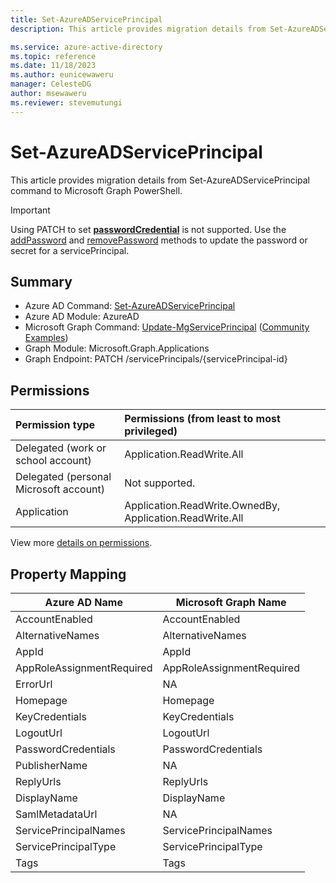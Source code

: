 ```yaml
---
title: Set-AzureADServicePrincipal
description: This article provides migration details from Set-AzureADServicePrincipal command to Microsoft Graph PowerShell.

ms.service: azure-active-directory
ms.topic: reference
ms.date: 11/18/2023
ms.author: eunicewaweru
manager: CelesteDG
author: msewaweru
ms.reviewer: stevemutungi
---
```


# Set-AzureADServicePrincipal

This article provides migration details from Set-AzureADServicePrincipal command to Microsoft Graph PowerShell.

> [!IMPORTANT]
> Using PATCH to set [**passwordCredential**](/graph/api/resources/passwordcredential) is not supported. Use the [addPassword](/graph/api/serviceprincipal-addpassword) and [removePassword](/graph/api/serviceprincipal-removepassword) methods to update the password or secret for a servicePrincipal.

## Summary

+ Azure AD Command: [Set-AzureADServicePrincipal](/powershell/module/azuread/set-azureadserviceprincipal)
+ Azure AD Module: AzureAD
+ Microsoft Graph Command: [Update-MgServicePrincipal](/powershell/module/microsoft.graph.applications/update-mgserviceprincipal) ([Community Examples](https://github.com/orgs/msgraph/discussions?discussions_q=Update-MgServicePrincipal))
+ Graph Module: Microsoft.Graph.Applications
+ Graph Endpoint:  PATCH /servicePrincipals/{servicePrincipal-id}

## Permissions

|Permission type      | Permissions (from least to most privileged)              |
|:--------------------|:---------------------------------------------------------|
|Delegated (work or school account) | Application.ReadWrite.All    |
|Delegated (personal Microsoft account) | Not supported.    |
|Application | Application.ReadWrite.OwnedBy, Application.ReadWrite.All |

View more [details on permissions](/graph/api/serviceprincipal-update#permissions).

## Property Mapping

|Azure AD Name|Microsoft Graph Name|
|---|---|
|AccountEnabled|AccountEnabled|
|AlternativeNames|AlternativeNames|
|AppId|AppId|
|AppRoleAssignmentRequired|AppRoleAssignmentRequired|
|ErrorUrl|NA|
|Homepage|Homepage|
|KeyCredentials|KeyCredentials|
|LogoutUrl|LogoutUrl|
|PasswordCredentials|PasswordCredentials|
|PublisherName|NA|
|ReplyUrls|ReplyUrls|
|DisplayName|DisplayName|
|SamlMetadataUrl|NA|
|ServicePrincipalNames|ServicePrincipalNames|
|ServicePrincipalType|ServicePrincipalType|
|Tags|Tags|